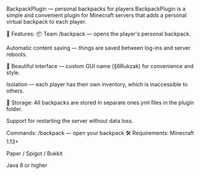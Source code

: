 BackpackPlugin — personal backpacks for players
BackpackPlugin is a simple and convenient plugin for Minecraft servers that adds a personal virtual backpack to each player.

🔧 Features:
📦 Team /backpack — opens the player's personal backpack.

Automatic content saving — things are saved between log-ins and server reboots.

🎨 Beautiful interface — custom GUI name (§6Rukzak) for convenience and style.

Isolation — each player has their own inventory, which is inaccessible to others.

📂 Storage:
All backpacks are stored in separate ones.yml files in the plugin folder.

Support for restarting the server without data loss.

Commands:
/backpack — open your backpack
🛠 Requirements:
Minecraft 1.13+

Paper / Spigot / Bukkit

Java 8 or higher

